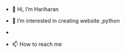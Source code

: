 - 👋 Hi, I’m Hariharan
- 👀 I’m interested in creating website ,python
-

- 📫 How to reach me 

<!---
hariharan1820/hariharan1820 is a ✨ special ✨ repository because its `README.md` (this file) appears on your GitHub profile.
You can click the Preview link to take a look at your changes.
--->
